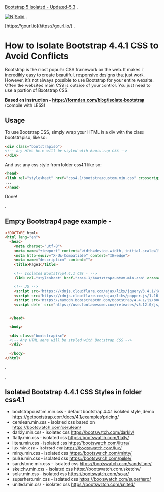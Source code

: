 [Bootstrap 5 Isolated - Updated-5.3](https://github.com/nickclaeboe/Bootstrap-Isolated/blob/master/bootstrap5-iso.css)
.

[![N|Solid](https://gourl.io/images/logo.png)](https://gourl.io/)
.

[https://gourl.io](https://gourl.io/)
.


# How to Isolate Bootstrap 4.4.1 CSS to Avoid Conflicts

Bootstrap is the most popular CSS framework on the web. It makes it incredibly easy to create beautiful, responsive designs that just work. 
However, it’s not always possible to use Bootstrap for your entire website. Often the website’s main CSS is outside of your control. 
You just need to use a portion of Bootstrap CSS. 


**Based on instruction - https://formden.com/blog/isolate-bootstrap** (compile with [LESS](http://lesscss.org/))


## Usage

To use Bootstrap CSS, simply wrap your HTML in a div with the class bootstrapiso, like so:

```html
<div class="bootstrapiso">
<!-- Any HTML here will be styled with Bootstrap CSS -->
</div>
```

And use any css style from folder css4.1 like so:
```html
<head>
<link rel="stylesheet" href="css4.1/bootstrapcustom.min.css" crossorigin="anonymous">
...
</head>
```

Done!
 
.


## Empty Bootstrap4 page example - 
```html
<!DOCTYPE html>
<html lang="en">
  <head>
    <meta charset="utf-8">
    <meta name="viewport" content="width=device-width, initial-scale=1">
    <meta http-equiv="X-UA-Compatible" content="IE=edge">
    <meta name="description" content="">
    <title>Page1</title>

    <!-- Isolated Bootstrap4.4.1 CSS - -->
    <link rel="stylesheet" href="css4.1/bootstrapcustom.min.css" crossorigin="anonymous">   

    <!-- JS -->
    <script src="https://cdnjs.cloudflare.com/ajax/libs/jquery/3.4.1/jquery.min.js" crossorigin="anonymous"></script>
    <script src="https://cdnjs.cloudflare.com/ajax/libs/popper.js/1.16.0/umd/popper.min.js" crossorigin="anonymous"></script>
    <script src="https://maxcdn.bootstrapcdn.com/bootstrap/4.4.1/js/bootstrap.min.js" crossorigin="anonymous"></script>
    <script defer src="https://use.fontawesome.com/releases/v5.12.0/js/all.js" crossorigin="anonymous"></script>


  </head>

  <body>

  <div class="bootstrapiso">
  <!-- Any HTML here will be styled with Bootstrap CSS -->
  </div>

  </body>
</html>
```
 
.
   
.
 

## Isolated Bootstrap 4.4.1 CSS Styles in folder css4.1

- bootstrapcustom.min.css - default bootstrap 4.4.1 isolated style, demo https://getbootstrap.com/docs/4.1/examples/pricing/
- cerulean.min.css - isolated css based on https://bootswatch.com/cerulean/
- darkly.min.css - isolated css https://bootswatch.com/darkly/
- flatly.min.css - isolated css https://bootswatch.com/flatly/
- litera.min.css - isolated css https://bootswatch.com/litera/
- lux.min.css - isolated css https://bootswatch.com/lux/
- minty.min.css - isolated css https://bootswatch.com/minty/
- pulse.min.css - isolated css https://bootswatch.com/pulse/
- sandstone.min.css - isolated css https://bootswatch.com/sandstone/
- sketchy.min.css - isolated css https://bootswatch.com/sketchy/
- solar.min.css - isolated css https://bootswatch.com/solar/
- superhero.min.css - isolated css https://bootswatch.com/superhero/
- united.min.css - isolated css https://bootswatch.com/united/
   
 
